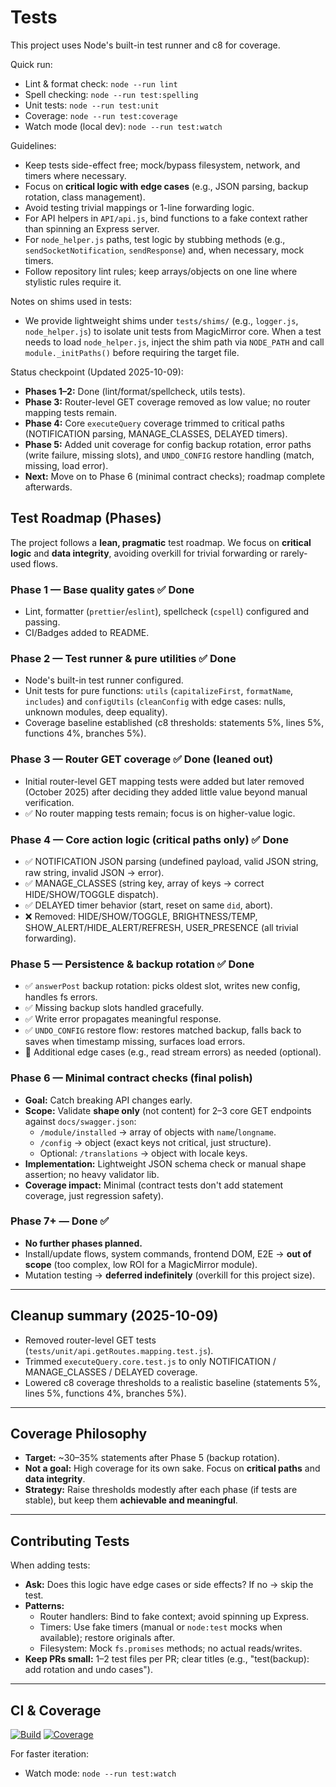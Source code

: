 # Tests

This project uses Node's built-in test runner and c8 for coverage.

Quick run:

- Lint & format check: `node --run lint`
- Spell checking: `node --run test:spelling`
- Unit tests: `node --run test:unit`
- Coverage: `node --run test:coverage`
- Watch mode (local dev): `node --run test:watch`

Guidelines:

- Keep tests side-effect free; mock/bypass filesystem, network, and timers where necessary.
- Focus on **critical logic with edge cases** (e.g., JSON parsing, backup rotation, class management).
- Avoid testing trivial mappings or 1-line forwarding logic.
- For API helpers in `API/api.js`, bind functions to a fake context rather than spinning an Express server.
- For `node_helper.js` paths, test logic by stubbing methods (e.g., `sendSocketNotification`, `sendResponse`) and, when necessary, mock timers.
- Follow repository lint rules; keep arrays/objects on one line where stylistic rules require it.

Notes on shims used in tests:

- We provide lightweight shims under `tests/shims/` (e.g., `logger.js`, `node_helper.js`) to isolate unit tests from MagicMirror core. When a test needs to load `node_helper.js`, inject the shim path via `NODE_PATH` and call `module._initPaths()` before requiring the target file.

Status checkpoint (Updated 2025-10-09):

- **Phases 1–2:** Done (lint/format/spellcheck, utils tests).
- **Phase 3:** Router-level GET coverage removed as low value; no router mapping tests remain.
- **Phase 4:** Core `executeQuery` coverage trimmed to critical paths (NOTIFICATION parsing, MANAGE_CLASSES, DELAYED timers).
- **Phase 5:** Added unit coverage for config backup rotation, error paths (write failure, missing slots), and `UNDO_CONFIG` restore handling (match, missing, load error).
- **Next:** Move on to Phase 6 (minimal contract checks); roadmap complete afterwards.

## Test Roadmap (Phases)

The project follows a **lean, pragmatic** test roadmap. We focus on **critical logic** and **data integrity**, avoiding overkill for trivial forwarding or rarely-used flows.

### Phase 1 — Base quality gates ✅ Done

- Lint, formatter (`prettier`/`eslint`), spellcheck (`cspell`) configured and passing.
- CI/Badges added to README.

### Phase 2 — Test runner & pure utilities ✅ Done

- Node's built-in test runner configured.
- Unit tests for pure functions: `utils` (`capitalizeFirst`, `formatName`, `includes`) and `configUtils` (`cleanConfig` with edge cases: nulls, unknown modules, deep equality).
- Coverage baseline established (c8 thresholds: statements 5%, lines 5%, functions 4%, branches 5%).

### Phase 3 — Router GET coverage ✅ Done (leaned out)

- Initial router-level GET mapping tests were added but later removed (October 2025) after deciding they added little value beyond manual verification.
- ✅ No router mapping tests remain; focus is on higher-value logic.

### Phase 4 — Core action logic (critical paths only) ✅ Done

- ✅ NOTIFICATION JSON parsing (undefined payload, valid JSON string, raw string, invalid JSON → error).
- ✅ MANAGE_CLASSES (string key, array of keys → correct HIDE/SHOW/TOGGLE dispatch).
- ✅ DELAYED timer behavior (start, reset on same `did`, abort).
- ❌ Removed: HIDE/SHOW/TOGGLE, BRIGHTNESS/TEMP, SHOW_ALERT/HIDE_ALERT/REFRESH, USER_PRESENCE (all trivial forwarding).

### Phase 5 — Persistence & backup rotation ✅ Done

- ✅ `answerPost` backup rotation: picks oldest slot, writes new config, handles fs errors.
- ✅ Missing backup slots handled gracefully.
- ✅ Write error propagates meaningful response.
- ✅ `UNDO_CONFIG` restore flow: restores matched backup, falls back to saves when timestamp missing, surfaces load errors.
- 🔲 Additional edge cases (e.g., read stream errors) as needed (optional).

### Phase 6 — Minimal contract checks (final polish)

- **Goal:** Catch breaking API changes early.
- **Scope:** Validate **shape only** (not content) for 2–3 core GET endpoints against `docs/swagger.json`:
  - `/module/installed` → array of objects with `name`/`longname`.
  - `/config` → object (exact keys not critical, just structure).
  - Optional: `/translations` → object with locale keys.
- **Implementation:** Lightweight JSON schema check or manual shape assertion; no heavy validator lib.
- **Coverage impact:** Minimal (contract tests don't add statement coverage, just regression safety).

### Phase 7+ — Done ✅

- **No further phases planned.**
- Install/update flows, system commands, frontend DOM, E2E → **out of scope** (too complex, low ROI for a MagicMirror module).
- Mutation testing → **deferred indefinitely** (overkill for this project size).

---

## Cleanup summary (2025-10-09)

- Removed router-level GET tests (`tests/unit/api.getRoutes.mapping.test.js`).
- Trimmed `executeQuery.core.test.js` to only NOTIFICATION / MANAGE_CLASSES / DELAYED coverage.
- Lowered c8 coverage thresholds to a realistic baseline (statements 5%, lines 5%, functions 4%, branches 5%).

---

## Coverage Philosophy

- **Target:** ~30–35% statements after Phase 5 (backup rotation).
- **Not a goal:** High coverage for its own sake. Focus on **critical paths** and **data integrity**.
- **Strategy:** Raise thresholds modestly after each phase (if tests are stable), but keep them **achievable and meaningful**.

---

## Contributing Tests

When adding tests:

- **Ask:** Does this logic have edge cases or side effects? If no → skip the test.
- **Patterns:**
  - Router handlers: Bind to fake context; avoid spinning up Express.
  - Timers: Use fake timers (manual or `node:test` mocks when available); restore originals after.
  - Filesystem: Mock `fs.promises` methods; no actual reads/writes.
- **Keep PRs small:** 1–2 test files per PR; clear titles (e.g., "test(backup): add rotation and undo cases").

---

## CI & Coverage

[![Build](https://img.shields.io/github/actions/workflow/status/KristjanESPERANTO/MMM-Remote-Control/automated-tests.yaml?branch=master)](../../actions)
[![Coverage](https://img.shields.io/badge/coverage-tests%2FREADME-blue)](./README.md)

For faster iteration:

- Watch mode: `node --run test:watch`
